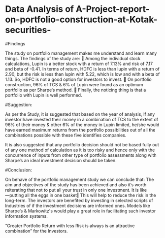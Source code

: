 # Data Analysis of A-Project-report-on-portfolio-construction-at-Kotak-securities-

#Findings

The study on portfolio management makes me understand and learn many things. The
findings of the study are:
 Among the individual stock calculations, Lupin is a better stock with a return of 7.13%
and risk of 7.17 and beta of -0.41. In terms of return, HDFC is less than lupin with a
return of 2.90, but the risk is less than lupin with 5.22, which is low and with a beta of
1.13. So, HDFC is not a good option for investors to invest.
 On portfolio construction, 96% of TCS & 6% of Lupin were found as an optimum
portfolio as per Sharpe‘s method.
 Finally, the noticing thing is that a portfolio with Lupin is well performed.

#Suggestion:

As per the Study, it is suggested that based on the year of analysis, If any investor
have invested their money in a combination of TCS to the extent of 96% of their
money & other 6% of the money in Lupin limited, he/she would have earned
maximum returns from the portfolio possibilities out of all the combinations possible
with these five identifies companies.

It is also suggested that any portfolio decision should not be based fully out of any
one method of calculation as it is too risky and hence only with the concurrence of
inputs from other type of portfolio assessments along with Sharpe‘s an ideal
investment decision should be taken.

#Conclusion:

On behave of the portfolio management study we can conclude that: The aim and objectives
of the study has been achieved and also it‘s worth reiterating that not to put all your trust in
only one investment. It is like ―putting all the eggs in one basket‖ This will help to reduce the
risk in the long-term. The investors are benefited by investing in selected scripts of Industries
of if the investment decisions are informed ones. Models like Sharpe‘s & Markowitz's would
play a great role in facilitating such investor information systems.

“Greater Portfolio Return with less Risk is always is an attractive combination” for the
Investors.
